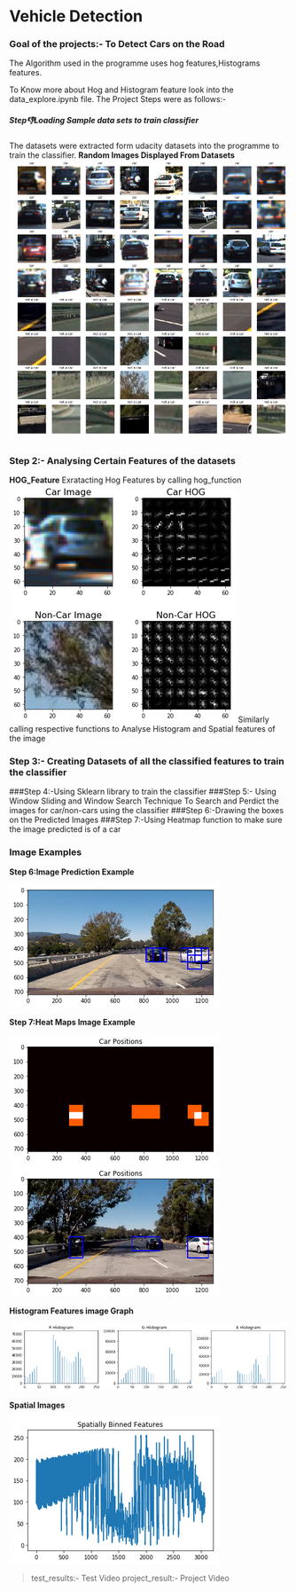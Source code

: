 # Vehicle Detection
### Goal of the projects:- To Detect Cars on the Road
The Algorithm used in the programme uses hog features,Histograms features.

To Know more about Hog and Histogram feature look into the data_explore.ipynb file.
The Project Steps were as follows:-

##### Step:-1:Loading Sample data sets to train classifier
The datasets were extracted form udacity datasets into the programme to train the classifier.
**Random Images Displayed From Datasets**
![](show/download.png)	
### Step 2:- Analysing Certain Features of the datasets
**HOG_Feature**
Exratacting Hog Features by calling hog_function
![](show/1.png)
Similarly calling respective functions to Analyse Histogram and Spatial features of the image
### Step 3:- Creating Datasets of all the classified features to train the classifier
###Step 4:-Using Sklearn library to train the classifier
###Step 5:- Using Window Sliding and Window Search Technique To Search and Perdict the images for car/non-cars using the classifier
###Step 6:-Drawing the boxes on the Predicted Images
###Step 7:-Using Heatmap function to make sure the image predicted is of a car

### Image Examples
**Step 6:Image Prediction Example**

![](show/2.png)

**Step 7:Heat Maps Image Example**

![](show/5.png)
![](show/6.png)



**Histogram Features image Graph**

![](show/3.png)

**Spatial Images**

![](show/4.png)


> test_results:- Test Video
> project_result:- Project Video